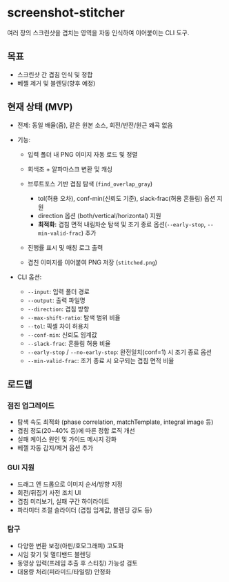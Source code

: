 # screenshot-stitcher

여러 장의 스크린샷을 겹치는 영역을 자동 인식하여 이어붙이는 CLI 도구.

## 목표

* 스크린샷 간 겹침 인식 및 정합
* 베젤 제거 및 블렌딩(향후 예정)

## 현재 상태 (MVP)

* 전제: 동일 배율(줌), 같은 원본 소스, 회전/반전/원근 왜곡 없음
* 기능:

  * 입력 폴더 내 PNG 이미지 자동 로드 및 정렬
  * 회색조 + 알파마스크 변환 및 캐싱
  * 브루트포스 기반 겹침 탐색 (`find_overlap_gray`)

    * tol(허용 오차), conf-min(신뢰도 기준), slack-frac(허용 흔들림) 옵션 지원
    * direction 옵션 (both/vertical/horizontal) 지원
    * **최적화:** 겹침 면적 내림차순 탐색 및 조기 종료 옵션(`--early-stop`, `--min-valid-frac`) 추가
  * 진행률 표시 및 매칭 로그 출력
  * 겹친 이미지를 이어붙여 PNG 저장 (`stitched.png`)
* CLI 옵션:

  * `--input`: 입력 폴더 경로
  * `--output`: 출력 파일명
  * `--direction`: 겹침 방향
  * `--max-shift-ratio`: 탐색 범위 비율
  * `--tol`: 픽셀 차이 허용치
  * `--conf-min`: 신뢰도 임계값
  * `--slack-frac`: 흔들림 허용 비율
  * `--early-stop` / `--no-early-stop`: 완전일치(conf=1) 시 조기 종료 옵션
  * `--min-valid-frac`: 조기 종료 시 요구되는 겹침 면적 비율

## 로드맵

### 점진 업그레이드

* 탐색 속도 최적화 (phase correlation, matchTemplate, integral image 등)
* 겹침 정도(20\~40% 등)에 따른 정합 로직 개선
* 실패 케이스 원인 및 가이드 메시지 강화
* 베젤 자동 감지/제거 옵션 추가

### GUI 지원

* 드래그 앤 드롭으로 이미지 순서/방향 지정
* 회전/뒤집기 사전 조치 UI
* 겹침 미리보기, 실패 구간 하이라이트
* 파라미터 조절 슬라이더 (겹침 임계값, 블렌딩 강도 등)

### 탐구

* 다양한 변환 보정(아핀/호모그래피) 고도화
* 시임 찾기 및 멀티밴드 블렌딩
* 동영상 입력(프레임 추출 후 스티칭) 가능성 검토
* 대용량 처리(피라미드/타일링) 안정화
